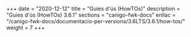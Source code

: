 +++
date        = "2020-12-12"
title       = "Guies d'ús (HowTOs)"
description = "Guies d'ús (HowTOs) 3.6.1"
sections    = "canigo-fwk-docs"
enllac      = "/canigo-fwk-docs/documentacio-per-versions/3.6LTS/3.6.1/how-tos/"
weight      = 7
+++
